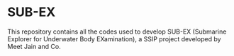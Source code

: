 # SUB-EX
This repository contains all the codes used to develop SUB-EX (Submarine Explorer for Underwater Body EXamination), a SSIP project developed by Meet Jain and Co. 
